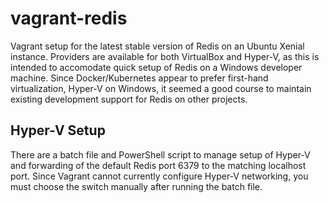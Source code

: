 # vagrant-redis

Vagrant setup for the latest stable version of Redis on an Ubuntu Xenial instance. Providers are available for both VirtualBox and Hyper-V, as this is intended to accomodate quick setup of Redis on a Windows developer machine.  Since Docker/Kubernetes appear to prefer first-hand virtualization, Hyper-V on Windows, it seemed a good course to maintain existing development support for Redis on other projects. 

## Hyper-V Setup

There are a batch file and PowerShell script to manage setup of Hyper-V and forwarding of the default Redis port 6379 to the matching localhost port. Since Vagrant cannot currently configure Hyper-V networking, you must choose the switch manually after running the batch file.